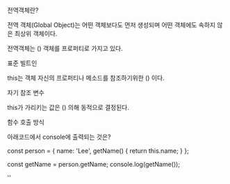 전역객체란?

전역 객체(Global Object)는 어떤 객체보다도 먼저 생성되며 어떤 객체에도 속하지 않은 최상위 객체이다.



전역객체는 () 객체를 프로퍼티로 가지고 있다.

표준 빌트인



this는 객체 자신의 프로퍼티나 메소드를 참조하기위한 () 이다.

자기 참조 변수

this가 가리키는 값은 () 의해 동적으로 결정된다.

함수 호출 방식



아래코드에서 console에 출력되는 것은?

const person = {
  name: 'Lee',
  getName() {
    return this.name;
  }
};

const getName = person.getName;
console.log(getName());

''